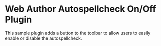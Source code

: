 Web Author Autospellcheck On/Off Plugin
==================================

This sample plugin adds a button to the toolbar to allow users to easily enable or disable the autospellcheck.
